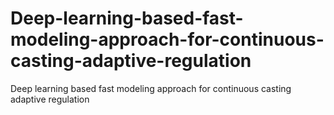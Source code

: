 # Deep-learning-based-fast-modeling-approach-for-continuous-casting-adaptive-regulation
Deep learning based fast modeling approach for continuous casting adaptive regulation
